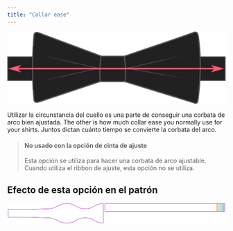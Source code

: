 ```yaml
---
title: "Collar ease"
---
```


![¿Cuánta facilidad usa para su cuello?](collarease.svg)

Utilizar la circunstancia del cuello es una parte de conseguir una corbata de arco bien ajustada. The other is how much collar ease you normally use for your shirts. Juntos dictan cuánto tiempo se convierte la corbata del arco.

> #### No usado con la opción de cinta de ajuste
> 
> Esta opción se utiliza para hacer una corbata de arco ajustable. Cuando utiliza el ribbon de ajuste, esta opción no se utiliza.

## Efecto de esta opción en el patrón

![Esta imagen muestra el efecto de esta opción superponiendo varias variantes que tienen un valor diferente para esta opción](benjamin_collarease_sample.svg "Efecto de esta opción en el patrón")
